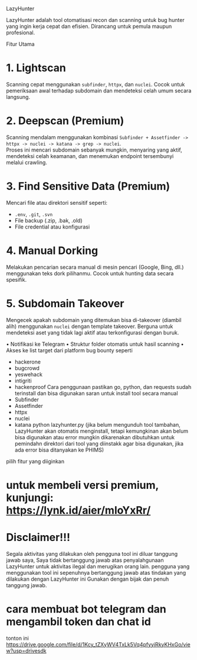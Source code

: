 LazyHunter

LazyHunter adalah tool otomatisasi recon dan scanning untuk bug hunter yang ingin kerja cepat dan efisien. Dirancang untuk pemula maupun profesional.

Fitur Utama
# 1. Lightscan  
   Scanning cepat menggunakan `subfinder`, `httpx`, dan `nuclei`. Cocok untuk pemeriksaan awal terhadap subdomain dan mendeteksi celah umum secara langsung.

# 2. Deepscan  (Premium)
   Scanning mendalam menggunakan kombinasi `Subfinder + Assetfinder -> httpx -> nuclei -> katana -> grep -> nuclei`.  
   Proses ini mencari subdomain sebanyak mungkin, menyaring yang aktif, mendeteksi celah keamanan, dan menemukan endpoint tersembunyi melalui crawling.

# 3. Find Sensitive Data  (Premium)
   Mencari file atau direktori sensitif seperti:
   - `.env`, `.git`, `.svn`
   - File backup (.zip, .bak, .old)
   - File credential atau konfigurasi

# 4. Manual Dorking  
   Melakukan pencarian secara manual di mesin pencari (Google, Bing, dll.) menggunakan teks dork pilihanmu. Cocok untuk hunting data secara spesifik.

# 5. Subdomain Takeover  
   Mengecek apakah subdomain yang ditemukan bisa di-takeover (diambil alih) menggunakan `nuclei` dengan template takeover. Berguna untuk mendeteksi aset yang tidak lagi aktif atau terkonfigurasi dengan buruk.

• Notifikasi ke Telegram
• Struktur folder otomatis untuk hasil scanning
• Akses ke list target dari platform bug bounty seperti
- hackerone
- bugcrowd
- yeswehack
- intigriti
- hackenproof
Cara penggunaan
pastikan go, python, dan requests sudah terinstall dan bisa digunakan
saran untuk install tool secara manual
- Subfinder
- Assetfinder
- httpx
- nuclei
- katana
python lazyhunter.py
(jika belum mengunduh tool tambahan, LazyHunter akan otomatis menginstall, tetapi kemungkinan akan belum bisa digunakan atau error mungkin dikarenakan dibutuhkan untuk pemindahn direktori dari tool yang diinstakk agar bisa digunakan, jika ada error bisa ditanyakan ke PHIMS)

pilih fitur yang diiginkan

# untuk membeli versi premium, kunjungi: https://lynk.id/aier/mloYxRr/

# Disclaimer!!!
Segala aktivitas yang dilakukan oleh pengguna tool ini diluar
tanggung jawab saya, Saya tidak bertanggung jawab atas penyalahgunaan
LazyHunter untuk aktivitas ilegal dan merugikan orang lain.
pengguna yang menggunakan tool ini sepenuhnya bertanggung jawab
atas tindakan yang dilakukan dengan LazyHunter ini
Gunakan dengan bijak dan penuh tanggung jawab.

# cara membuat bot  telegram  dan mengambil token dan chat id
tonton ini https://drive.google.com/file/d/1Kcy_tZXyWV4TxLk5Vq4pfyyiRkyKHxGo/view?usp=drivesdk
